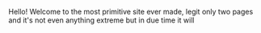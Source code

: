 Hello! Welcome to the most primitive site ever made, legit only two pages and it's not even anything extreme but in due time it will
